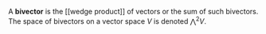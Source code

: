A **bivector** is the [[wedge product]] of vectors or the sum of such bivectors. The space of bivectors on a vector space $V$ is denoted $\bigwedge^2 V$.